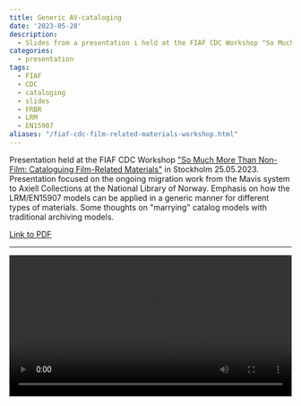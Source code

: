 ```yaml
---
title: Generic AV-cataloging
date: '2023-05-28'
description:
  - Slides from a presentation i held at the FIAF CDC Workshop "So Much More Than Non-Film Cataloguing Film-Related Materials".
categories: 
  - presentation
tags:
  - FIAF
  - CDC
  - cataloging
  - slides
  - FRBR
  - LRM
  - EN15907
aliases: "/fiaf-cdc-film-related-materials-workshop.html"
---
```


Presentation held at the FIAF CDC Workshop ["So Much More Than Non-Film: Cataloguing Film-Related Materials"](https://www.fiafnet.org/pages/Training/CDC-Workshop-2023-Film-related-Materials.html "CDC workshop 2023 on FIAFnet") in Stockholm 25.05.2023. 
Presentation focused on the ongoing migration work from the Mavis system to Axiell Collections at the National Library of Norway. 
Emphasis on how the LRM/EN15907 models can be applied in a generic manner for different types of materials. 
Some thoughts on "marrying" catalog models with traditional archiving models.

[Link to PDF](CDC-Workshop-25052023.pdf)

---

<video width="100%" controls>
  <source src="CDC-Workshop-25052023.m4v" type="video/mp4">
</video>

